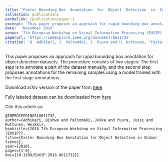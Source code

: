 ```yaml
---
title: "Faster Bounding Box  Annotation  for  Object  Detection  in  Indoor  Scenes "
collection: publications
permalink: /publication/paper-1
excerpt: 'This paper proposes an approach for rapid bounding box annotation for object detection datasets. '
date:  'November 2018'
venue: '7th European Workshop on Visual Information Processing (EUVIP), Nov 2018'
paperurl: 'https://ieeexplore.ieee.org/document/8611732'
citation: 'B. Adhikari, J. Peltomäki, J. Puura and H. Huttunen, "Faster Bounding Box Annotation for Object Detection in Indoor Scenes", 2018 7th European Workshop on Visual Information Processing (EUVIP), 2018, pp. 1-6, doi: 10.1109/EUVIP.2018.8611732.'
---
```

This paper proposes an approach for rapid bounding box annotation for object detection datasets. The procedure consists of two stages: The first step is to annotate a part of the dataset manually, and the second step proposes annotations for the remaining samples using a model trained with the first stage annotations.

Download arXiv version of the paper from [here](https://arxiv.org/abs/1807.03142)

Fully labeled dataset can be downloaded from [here](https://sites.google.com/view/bishwoadhikari/home)


Cite this article as:

```
@INPROCEEDINGS{8611732,  
author={Adhikari, Bishwo and Peltomaki, Jukka and Puura, Jussi and Huttunen, Heikki},  
booktitle={2018 7th European Workshop on Visual Information Processing (EUVIP)},   
title={Faster Bounding Box Annotation for Object Detection in Indoor Scenes},   
year={2018},  
pages={1-6},  
doi={10.1109/EUVIP.2018.8611732}}
```

